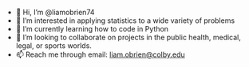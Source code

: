- 👋 Hi, I’m @liamobrien74
- 👀 I’m interested in applying statistics to a wide variety of problems
- 🌱 I’m currently learning how to code in Python
- 💞️ I’m looking to collaborate on projects in the public health, medical, legal, or sports worlds.
- 📫 Reach me through email: liam.obrien@colby.edu

<!---
liamobrien74/liamobrien74 is a ✨ special ✨ repository because its `README.md` (this file) appears on your GitHub profile.
You can click the Preview link to take a look at your changes.
--->

